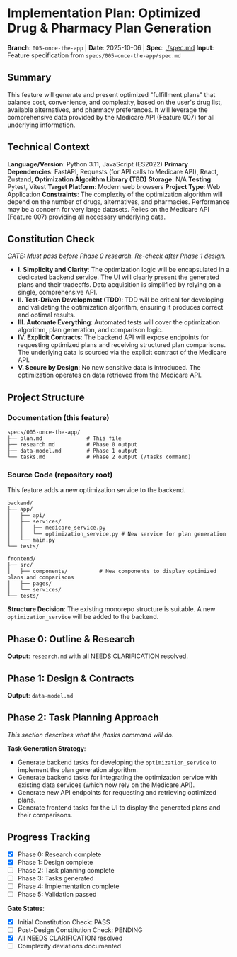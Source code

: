 # Implementation Plan: Optimized Drug & Pharmacy Plan Generation

**Branch**: `005-once-the-app` | **Date**: 2025-10-06 | **Spec**: [./spec.md](./spec.md)
**Input**: Feature specification from `specs/005-once-the-app/spec.md`

## Summary
This feature will generate and present optimized "fulfillment plans" that balance cost, convenience, and complexity, based on the user's drug list, available alternatives, and pharmacy preferences. It will leverage the comprehensive data provided by the Medicare API (Feature 007) for all underlying information.

## Technical Context
**Language/Version**: Python 3.11, JavaScript (ES2022)
**Primary Dependencies**: FastAPI, Requests (for API calls to Medicare API), React, Zustand, **Optimization Algorithm Library (TBD)**
**Storage**: N/A
**Testing**: Pytest, Vitest
**Target Platform**: Modern web browsers
**Project Type**: Web Application
**Constraints**: The complexity of the optimization algorithm will depend on the number of drugs, alternatives, and pharmacies. Performance may be a concern for very large datasets. Relies on the Medicare API (Feature 007) providing all necessary underlying data.

## Constitution Check
*GATE: Must pass before Phase 0 research. Re-check after Phase 1 design.*

- **I. Simplicity and Clarity**: The optimization logic will be encapsulated in a dedicated backend service. The UI will clearly present the generated plans and their tradeoffs. Data acquisition is simplified by relying on a single, comprehensive API.
- **II. Test-Driven Development (TDD)**: TDD will be critical for developing and validating the optimization algorithm, ensuring it produces correct and optimal results.
- **III. Automate Everything**: Automated tests will cover the optimization algorithm, plan generation, and comparison logic.
- **IV. Explicit Contracts**: The backend API will expose endpoints for requesting optimized plans and receiving structured plan comparisons. The underlying data is sourced via the explicit contract of the Medicare API.
- **V. Secure by Design**: No new sensitive data is introduced. The optimization operates on data retrieved from the Medicare API.

## Project Structure

### Documentation (this feature)
```
specs/005-once-the-app/
├── plan.md              # This file
├── research.md          # Phase 0 output
├── data-model.md        # Phase 1 output
└── tasks.md             # Phase 2 output (/tasks command)
```

### Source Code (repository root)
This feature adds a new optimization service to the backend.
```
backend/
├── app/
│   ├── api/
│   ├── services/        
│   │   ├── medicare_service.py  
│   │   └── optimization_service.py # New service for plan generation
│   └── main.py
└── tests/

frontend/
├── src/
│   ├── components/          # New components to display optimized plans and comparisons
│   ├── pages/
│   └── services/       
└── tests/
```

**Structure Decision**: The existing monorepo structure is suitable. A new `optimization_service` will be added to the backend.

## Phase 0: Outline & Research
**Output**: `research.md` with all NEEDS CLARIFICATION resolved.

## Phase 1: Design & Contracts
**Output**: `data-model.md`

## Phase 2: Task Planning Approach
*This section describes what the /tasks command will do.*

**Task Generation Strategy**:
- Generate backend tasks for developing the `optimization_service` to implement the plan generation algorithm.
- Generate backend tasks for integrating the optimization service with existing data services (which now rely on the Medicare API).
- Generate new API endpoints for requesting and retrieving optimized plans.
- Generate frontend tasks for the UI to display the generated plans and their comparisons.

## Progress Tracking
- [X] Phase 0: Research complete
- [X] Phase 1: Design complete
- [ ] Phase 2: Task planning complete
- [ ] Phase 3: Tasks generated
- [ ] Phase 4: Implementation complete
- [ ] Phase 5: Validation passed

**Gate Status**:
- [X] Initial Constitution Check: PASS
- [ ] Post-Design Constitution Check: PENDING
- [X] All NEEDS CLARIFICATION resolved
- [ ] Complexity deviations documented
